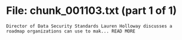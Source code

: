 ﻿# File: chunk_001103.txt (part 1 of 1)
```
Director of Data Security Standards Lauren Holloway discusses a roadmap organizations can use to mak... READ MORE
```

